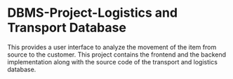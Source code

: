 # DBMS-Project-Logistics and Transport Database
This provides a user interface to analyze the movement of the item from source to the customer.
This project contains the frontend and the backend implementation along with the source code of the transport and logistics database.
